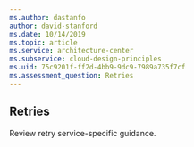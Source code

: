 ```yaml
---
ms.author: dastanfo
author: david-stanford
ms.date: 10/14/2019
ms.topic: article
ms.service: architecture-center
ms.subservice: cloud-design-principles
ms.uid: 75c9201f-ff2d-4bb9-9dc9-7989a735f7cf
ms.assessment_question: Retries
---
```

## Retries

Review retry service-specific guidance.
